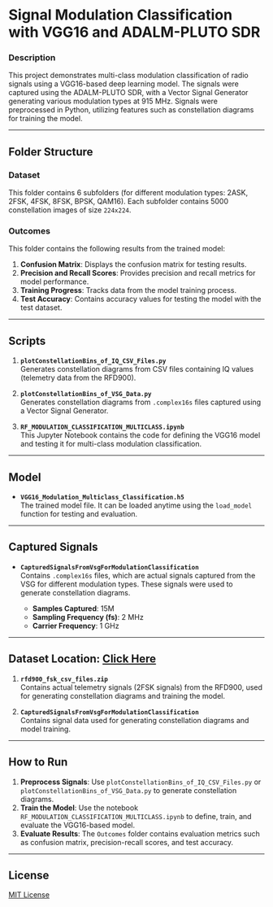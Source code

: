 # Signal Modulation Classification with VGG16 and ADALM-PLUTO SDR

### Description

This project demonstrates multi-class modulation classification of radio signals using a VGG16-based deep learning model. The signals were captured using the ADALM-PLUTO SDR, with a Vector Signal Generator generating various modulation types at 915 MHz. Signals were preprocessed in Python, utilizing features such as constellation diagrams for training the model.

---

## Folder Structure

### **Dataset**
This folder contains 6 subfolders (for different modulation types: 2ASK, 2FSK, 4FSK, 8FSK, BPSK, QAM16). Each subfolder contains 5000 constellation images of size `224x224`.

### **Outcomes**
This folder contains the following results from the trained model:
1. **Confusion Matrix**: Displays the confusion matrix for testing results.
2. **Precision and Recall Scores**: Provides precision and recall metrics for model performance.
3. **Training Progress**: Tracks data from the model training process.
4. **Test Accuracy**: Contains accuracy values for testing the model with the test dataset.

---

## Scripts

1. **`plotConstellationBins_of_IQ_CSV_Files.py`**  
   Generates constellation diagrams from CSV files containing IQ values (telemetry data from the RFD900).

2. **`plotConstellationBins_of_VSG_Data.py`**  
   Generates constellation diagrams from `.complex16s` files captured using a Vector Signal Generator.

3. **`RF_MODULATION_CLASSIFICATION_MULTICLASS.ipynb`**  
   This Jupyter Notebook contains the code for defining the VGG16 model and testing it for multi-class modulation classification.

---

## Model

- **`VGG16_Modulation_Multiclass_Classification.h5`**  
  The trained model file. It can be loaded anytime using the `load_model` function for testing and evaluation.

---

## Captured Signals

- **`CapturedSignalsFromVsgForModulationClassification`**  
  Contains `.complex16s` files, which are actual signals captured from the VSG for different modulation types. These signals were used to generate constellation diagrams.

  - **Samples Captured**: 15M
  - **Sampling Frequency (fs)**: 2 MHz
  - **Carrier Frequency**: 1 GHz

---

## Dataset Location: [Click Here](https://drive.google.com/drive/folders/18eN73YtTSq2oIr6DMJ8n8drYpesFLfij?usp=sharing)


1. **`rfd900_fsk_csv_files.zip`**  
   Contains actual telemetry signals (2FSK signals) from the RFD900, used for generating constellation diagrams and training the model.

2. **`CapturedSignalsFromVsgForModulationClassification`**  
   Contains signal data used for generating constellation diagrams and model training.

---

## How to Run

1. **Preprocess Signals**: Use `plotConstellationBins_of_IQ_CSV_Files.py` or `plotConstellationBins_of_VSG_Data.py` to generate constellation diagrams.
2. **Train the Model**: Use the notebook `RF_MODULATION_CLASSIFICATION_MULTICLASS.ipynb` to define, train, and evaluate the VGG16-based model.
3. **Evaluate Results**: The `Outcomes` folder contains evaluation metrics such as confusion matrix, precision-recall scores, and test accuracy.

---

## License

[MIT License](LICENSE)

